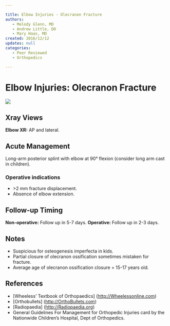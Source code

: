 ```yaml
---

title: Elbow Injuries - Olecranon Fracture
authors:
   - Melody Glenn, MD
   - Andrew Little, DO
   - Mary Haas, MD
created: 2016/12/12
updates: null
categories:
   - Peer Reviewed
   - Orthopedics

---
```


# Elbow Injuries: Olecranon Fracture

![](image-1)

## Xray Views

**Elbow XR:** AP and lateral.

## Acute Management

Long-arm posterior splint with elbow at 90° flexion (consider long arm cast in children).

### Operative indications

- &gt;2 mm fracture displacement.
- Absence of elbow extension.

## Follow-up Timing

**Non-operative:** Follow up in 5-7 days.
**Operative:** Follow up in 2-3 days.

## Notes

- Suspicious for osteogenesis imperfecta in kids.
- Partial closure of olecranon ossification sometimes mistaken for fracture.
- Average age of olecranon ossification closure = 15-17 years old.

## References

- [Wheeless’ Textbook of Orthopaedics] (http://Wheelessonline.com)
- [Orthobullets] (http://OrthoBullets.com)
- [Radiopaedia] (http://Radiopaedia.org)
- General Guidelines For Management for Orthopedic Injuries card by the Nationwide Children’s Hospital, Dept of Orthopedics.
